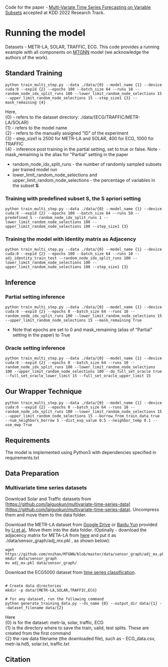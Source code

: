 Code for the paper - [Multi-Variate Time Series Forecasting on Variable Subsets]() accepted at KDD 2022 Research Track.

# Running the model

Datasets - METR-LA, SOLAR, TRAFFIC, ECG. This code provides a running example with all components on [MTGNN](https://github.com/nnzhan/MTGNN) model (we acknowledge the authors of the work).

## Standard Training
```
python train_multi_step.py --data ./data/{0} --model_name {1} --device cuda:0 --expid {2} --epochs 100 --batch_size 64 --runs 10 --random_node_idx_split_runs 100 --lower_limit_random_node_selections 15 --upper_limit_random_node_selections 15 --step_size1 {3} --mask_remaining {4}
```
Here, <br />
{0} - refers to the dataset directory: ./data/{ECG/TRAFFIC/METR-LA/SOLAR} <br />
{1} - refers to the model name <br />
{2} - refers to the manually assigned "ID" of the experiment  <br />
{3} - step_size1 is 2500 for METR-LA and SOLAR, 400 for ECG, 1000 for TRAFFIC <br />
{4} - inference post training in the partial setting, set to true or false. Note - mask_remaining is the alias for "Partial" setting in the paper
* random_node_idx_split_runs - the number of randomly sampled subsets per trained model run
* lower_limit_random_node_selections and upper_limit_random_node_selections - the percentage of variables in the subset **S**.


### Training with predefined subset S, the S apriori setting
```
python train_multi_step.py --data ./data/{0} --model_name {1} --device cuda:0 --expid {2} --epochs 100 --batch_size 64 --runs 50 --predefined_S --random_node_idx_split_runs 1 --lower_limit_random_node_selections 100 --upper_limit_random_node_selections 100 --step_size1 {3}
```


### Training the model with Identity matrix as Adjacency
```
python train_multi_step.py --data ./data/{0} --model_name {1} --device cuda:0 --expid {2} --epochs 100 --batch_size 64 --runs 10 --adj_identity_train_test --random_node_idx_split_runs 100 --lower_limit_random_node_selections 100 --upper_limit_random_node_selections 100 --step_size1 {3}
```


## Inference

### Partial setting inference
```
python train_multi_step.py --data ./data/{0} --model_name {1} --device cuda:0 --expid {2} --epochs 0 --batch_size 64 --runs 10 --random_node_idx_split_runs 100 --lower_limit_random_node_selections 15 --upper_limit_random_node_selections 15 --mask_remaining True
```
* Note that epochs are set to 0 and mask_remaining (alias of "Partial" setting in the paper) to True


### Oracle setting inference
```
python train_multi_step.py --data ./data/{0} --model_name {1} --device cuda:0 --expid {2} --epochs 0 --batch_size 64 --runs 10 --random_node_idx_split_runs 100 --lower_limit_random_node_selections 100 --upper_limit_random_node_selections 100 --do_full_set_oracle true --full_set_oracle_lower_limit 15 --full_set_oracle_upper_limit 15
```


## Our Wrapper Technique
```
python train_multi_step.py --data ./data/{0} --model_name {1} --device cuda:0 --expid {2} --epochs 0 --batch_size 64 --runs 10 --random_node_idx_split_runs 100 --lower_limit_random_node_selections 15 --upper_limit_random_node_selections 15 --borrow_from_train_data true --num_neighbors_borrow 5 --dist_exp_value 0.5 --neighbor_temp 0.1 --use_ewp True
```


## Requirements
The model is implemented using Python3 with dependencies specified in requirements.txt


## Data Preparation


### Multivariate time series datasets

Download Solar and Traffic datasets from [https://github.com/laiguokun/multivariate-time-series-data](https://github.com/laiguokun/multivariate-time-series-data). Uncompress them and move them to the data folder.

Download the METR-LA dataset from [Google Drive](https://drive.google.com/open?id=10FOTa6HXPqX8Pf5WRoRwcFnW9BrNZEIX) or [Baidu Yun](https://pan.baidu.com/s/14Yy9isAIZYdU__OYEQGa_g) provided by [Li et al.](https://github.com/liyaguang/DCRNN.git). Move them into the data folder. (Optinally - download the adjacency matrix for META-LA from [here](https://github.com/nnzhan/MTGNN/blob/master/data/sensor_graph/adj_mx.pkl) and put it as ./data/sensor_graph/adj_mx.pkl , as shown below):
```
wget https://github.com/nnzhan/MTGNN/blob/master/data/sensor_graph/adj_mx.pkl
mkdir data/sensor_graph
mv adj_mx.pkl data/sensor_graph/
```

Download the ECG5000 dataset from [time series classification](http://www.timeseriesclassification.com/description.php?Dataset=ECG5000).

```

# Create data directories
mkdir -p data/{METR-LA,SOLAR,TRAFFIC,ECG}

# for any dataset, run the following command
python generate_training_data.py --ds_name {0} --output_dir data/{1} --dataset_filename data/{2}
```
Here <br />
{0} is for the dataset: metr-la, solar, traffic, ECG <br />
{1} is the directory where to save the train, valid, test splits. These are created from the first command <br />
{2} the raw data filename (the downloaded file), such as - ECG_data.csv, metr-la.hd5, solar.txt, traffic.txt


## Citation

```

```
